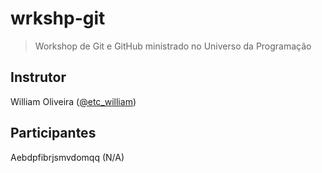 # wrkshp-git

> Workshop de Git e GitHub ministrado no Universo da Programação

## Instrutor

William Oliveira ([@etc_william](https://twitter.com/etc_william))

## Participantes

Aebdpfibrjsmvdomqq (N/A)
